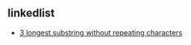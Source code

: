 ## linkedlist

- [3 longest substring without repeating characters](https://github.com/rong118/cs_note_101/blob/master/algorithms/leetcode/questions/3_longest_substring_without_repeating_characters.md)